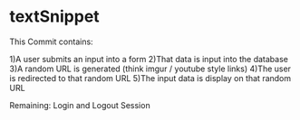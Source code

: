 # textSnippet
This Commit contains:

1)A user submits an input into a form
2)That data is input into the database
3)A random URL is generated (think imgur / youtube style links)
4)The user is redirected to that random URL
5)The input data is display on that random URL

Remaining: Login and Logout Session
